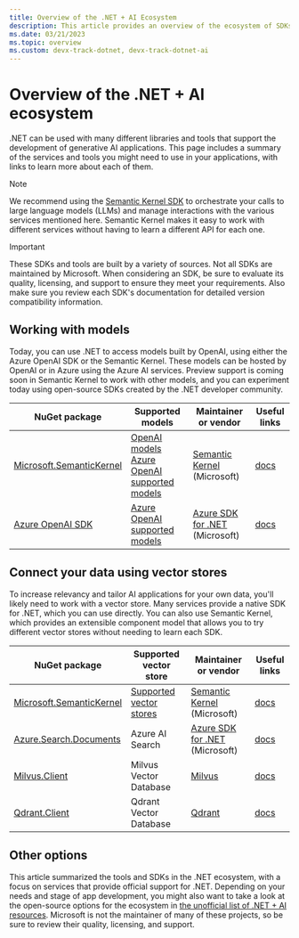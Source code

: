 ```yaml
---
title: Overview of the .NET + AI Ecosystem
description: This article provides an overview of the ecosystem of SDKs and tools available to .NET developers integrating AI into their applications.
ms.date: 03/21/2023
ms.topic: overview
ms.custom: devx-track-dotnet, devx-track-dotnet-ai
---
```


# Overview of the .NET + AI ecosystem

.NET can be used with many different libraries and tools that support the development of generative AI applications. This page includes a summary of the services and tools you might need to use in your applications, with links to learn more about each of them.

> [!NOTE]
> We recommend using the [Semantic Kernel SDK](/semantic-kernel/overview/) to orchestrate your calls to large language models (LLMs) and manage interactions with the various services mentioned here. Semantic Kernel makes it easy to work with different services without having to learn a different API for each one.

> [!IMPORTANT]
> These SDKs and tools are built by a variety of sources. Not all SDKs are maintained by Microsoft. When considering an SDK, be sure to evaluate its quality, licensing, and support to ensure they meet your requirements. Also make sure you review each SDK's documentation for detailed version compatibility information.

## Working with models

Today, you can use .NET to access models built by OpenAI, using either the Azure OpenAI SDK or the Semantic Kernel. These models can be hosted by OpenAI or in Azure using the Azure AI services. Preview support is coming soon in Semantic Kernel to work with other models, and you can experiment today using open-source SDKs created by the .NET developer community.

| NuGet package                                                                          | Supported models                                                                                                                                | Maintainer or vendor                                                                                         | Useful links |
|----------------------------------------------------------------------------------------|-------------------------------------------------------------------------------------------------------------------------------------------------|-------------------------------------------------------------------------------------------------------------|-------------------------------------------------------------------------------------------------------------------|
| [Microsoft.SemanticKernel](https://www.nuget.org/packages/Microsoft.SemanticKernel/)   | [OpenAI models](https://platform.openai.com/docs/models/overview)<br/>[Azure OpenAI supported models](/azure/ai-services/openai/concepts/models)                   | [Semantic Kernel](https://github.com/microsoft/semantic-kernel) (Microsoft)                                 | [docs](/semantic-kernel/)     |
| [Azure OpenAI SDK](https://www.nuget.org/packages/Azure.AI.OpenAI/)                    | [Azure OpenAI supported models](/azure/ai-services/openai/concepts/models)                                     | [Azure SDK for .NET](https://github.com/Azure/azure-sdk-for-net) (Microsoft)                                | [docs](/azure/ai-services/openai/)                                               |

## Connect your data using vector stores

To increase relevancy and tailor AI applications for your own data, you'll likely need to work with a vector store. Many services provide a native SDK for .NET, which you can use directly. You can also use Semantic Kernel, which provides an extensible component model that allows you to try different vector stores without needing to learn each SDK.

| NuGet package                                                                          | Supported vector store            | Maintainer or vendor                                                                                         | Useful links |
|----------------------------------------------------------------------------------------|-----------------------------------|-------------------------------------------------------------------------------------------------------------|-------------------------------------------------------------------------------------------------------------------|
| [Microsoft.SemanticKernel](https://www.nuget.org/packages/Microsoft.SemanticKernel/)   | [Supported vector stores](/semantic-kernel/memories/vector-db#available-connectors-to-vector-databases)        | [Semantic Kernel](https://github.com/microsoft/semantic-kernel) (Microsoft)                                 | [docs](/semantic-kernel/memories/vector-db)     |
| [Azure.Search.Documents](https://www.nuget.org/packages/Azure.Search.Documents/)       | Azure AI Search                   | [Azure SDK for .NET](https://github.com/Azure/azure-sdk-for-net) (Microsoft)                                | [docs](https://learn.microsoft.com/dotnet/api/overview/azure/search.documents-readme?view=azure-dotnet)     |
| [Milvus.Client](https://www.nuget.org/packages/Milvus.Client)                          | Milvus Vector Database            | [Milvus](https://milvus.io/)                                                                                | [docs](https://milvus.io/docs/v2.2.x/install-csharp.md)                                                           |
| [Qdrant.Client](https://www.nuget.org/packages/Qdrant.Client)                          | Qdrant Vector Database            | [Qdrant](https://qdrant.tech)                                                                               | [docs](https://github.com/qdrant/qdrant-dotnet)                                                                   |

## Other options

This article summarized the tools and SDKs in the .NET ecosystem, with a focus on services that provide official support for .NET. Depending on your needs and stage of app development, you might also want to take a look at the open-source options for the ecosystem in [the unofficial list of .NET + AI resources](https://github.com/jmatthiesen/dotnet-ai-resources?tab=readme-ov-file#models). Microsoft is not the maintainer of many of these projects, so be sure to review their quality, licensing, and support.
